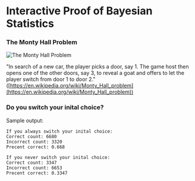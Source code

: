 # Interactive Proof of Bayesian Statistics

### The Monty Hall Problem

![The Monty Hall Problem](https://upload.wikimedia.org/wikipedia/commons/thumb/3/3f/Monty_open_door.svg/180px-Monty_open_door.svg.png)

"In search of a new car, the player picks a door, say 1. The game host then opens one of the other doors, say 3, to reveal a goat and offers to let the player switch from door 1 to door 2." ([https://en.wikipedia.org/wiki/Monty_Hall_problem](https://en.wikipedia.org/wiki/Monty_Hall_problem))

### Do you switch your inital choice?

Sample output:

```
If you always switch your inital choice: 
Correct count: 6680
Incorrect count: 3320
Precent correct: 0.668

If you never switch your inital choice: 
Correct count: 3347
Incorrect count: 6653
Precent correct: 0.3347
```
